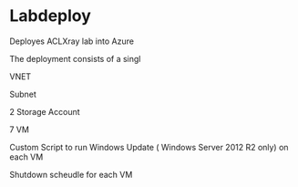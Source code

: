 # Labdeploy
Deployes ACLXray lab into Azure

The deployment consists of a singl

VNET

Subnet

2 Storage Account

7 VM

Custom Script to run Windows Update ( Windows Server 2012 R2 only) on each VM

Shutdown scheudle for each VM

